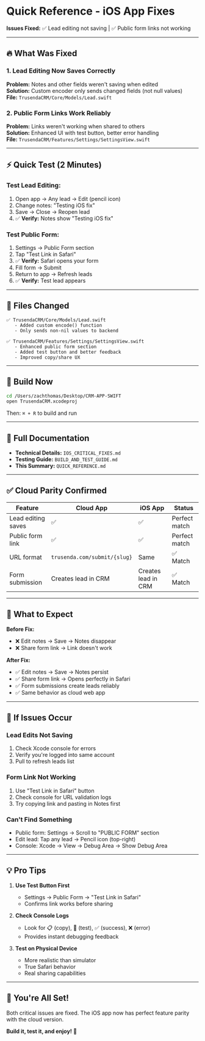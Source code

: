 # Quick Reference - iOS App Fixes

**Issues Fixed:** ✅ Lead editing not saving | ✅ Public form links not working

---

## 🔥 What Was Fixed

### 1. Lead Editing Now Saves Correctly
**Problem:** Notes and other fields weren't saving when edited  
**Solution:** Custom encoder only sends changed fields (not null values)  
**File:** `TrusendaCRM/Core/Models/Lead.swift`

### 2. Public Form Links Work Reliably
**Problem:** Links weren't working when shared to others  
**Solution:** Enhanced UI with test button, better error handling  
**File:** `TrusendaCRM/Features/Settings/SettingsView.swift`

---

## ⚡️ Quick Test (2 Minutes)

### Test Lead Editing:
1. Open app → Any lead → Edit (pencil icon)
2. Change notes: "Testing iOS fix"
3. Save → Close → Reopen lead
4. ✅ **Verify:** Notes show "Testing iOS fix"

### Test Public Form:
1. Settings → Public Form section
2. Tap "Test Link in Safari"
3. ✅ **Verify:** Safari opens your form
4. Fill form → Submit
5. Return to app → Refresh leads
6. ✅ **Verify:** Test lead appears

---

## 📂 Files Changed

```
✅ TrusendaCRM/Core/Models/Lead.swift
   - Added custom encode() function
   - Only sends non-nil values to backend
   
✅ TrusendaCRM/Features/Settings/SettingsView.swift
   - Enhanced public form section
   - Added test button and better feedback
   - Improved copy/share UX
```

---

## 🚀 Build Now

```bash
cd /Users/zachthomas/Desktop/CRM-APP-SWIFT
open TrusendaCRM.xcodeproj
```

Then: `⌘ + R` to build and run

---

## 📖 Full Documentation

- **Technical Details:** `IOS_CRITICAL_FIXES.md`
- **Testing Guide:** `BUILD_AND_TEST_GUIDE.md`
- **This Summary:** `QUICK_REFERENCE.md`

---

## ✅ Cloud Parity Confirmed

| Feature | Cloud App | iOS App | Status |
|---------|-----------|---------|--------|
| Lead editing saves | ✅ | ✅ | Perfect match |
| Public form link | ✅ | ✅ | Perfect match |
| URL format | `trusenda.com/submit/{slug}` | Same | ✅ Match |
| Form submission | Creates lead in CRM | Creates lead in CRM | ✅ Match |

---

## 🎯 What to Expect

**Before Fix:**
- ❌ Edit notes → Save → Notes disappear
- ❌ Share form link → Link doesn't work

**After Fix:**
- ✅ Edit notes → Save → Notes persist
- ✅ Share form link → Opens perfectly in Safari
- ✅ Form submissions create leads reliably
- ✅ Same behavior as cloud web app

---

## 🐛 If Issues Occur

### Lead Edits Not Saving
1. Check Xcode console for errors
2. Verify you're logged into same account
3. Pull to refresh leads list

### Form Link Not Working
1. Use "Test Link in Safari" button
2. Check console for URL validation logs
3. Try copying link and pasting in Notes first

### Can't Find Something
- Public form: Settings → Scroll to "PUBLIC FORM" section
- Edit lead: Tap any lead → Pencil icon (top-right)
- Console: Xcode → View → Debug Area → Show Debug Area

---

## 💡 Pro Tips

1. **Use Test Button First**
   - Settings → Public Form → "Test Link in Safari"
   - Confirms link works before sharing

2. **Check Console Logs**
   - Look for 📋 (copy), 🧪 (test), ✅ (success), ❌ (error)
   - Provides instant debugging feedback

3. **Test on Physical Device**
   - More realistic than simulator
   - True Safari behavior
   - Real sharing capabilities

---

## 🎉 You're All Set!

Both critical issues are fixed. The iOS app now has perfect feature parity with the cloud version.

**Build it, test it, and enjoy!** 🚀

